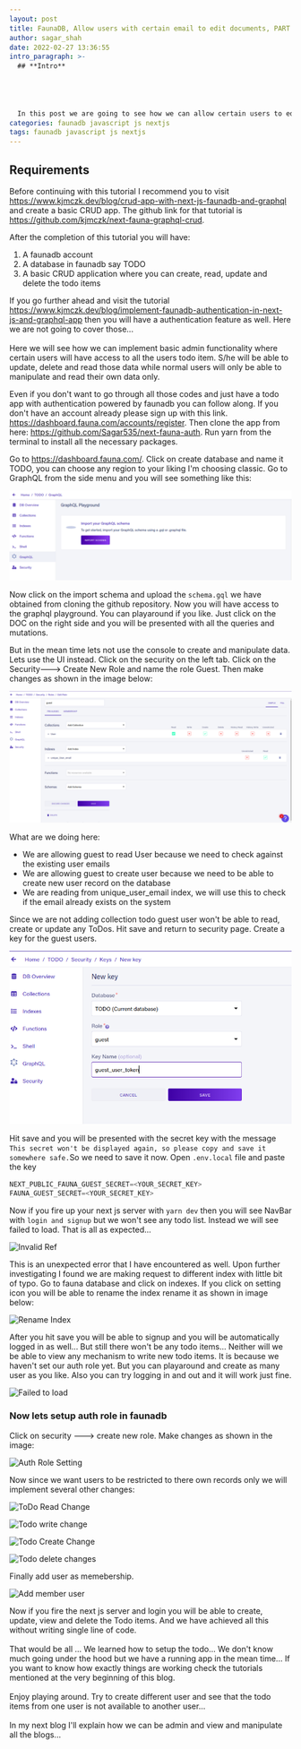 ```yaml
---
layout: post
title: FaunaDB, Allow users with certain email to edit documents, PART 1
author: sagar_shah
date: 2022-02-27 13:36:55
intro_paragraph: >-
  ## **Intro**




  In this post we are going to see how we can allow certain users to edit, create documents based on there email. Basically we will have a list of emails and only those in that list can perform basic admin operations... Like editing, deleting and read all the documents.
categories: faunadb javascript js nextjs
tags: faunadb javascript js nextjs
---
```

## Requirements

Before continuing with this tutorial I recommend you to visit <https://www.kjmczk.dev/blog/crud-app-with-next-js-faunadb-and-graphql> and create a basic CRUD app. The github link for that tutorial is <https://github.com/kjmczk/next-fauna-graphql-crud>. 

After the completion of this tutorial you will have:

1. A faunadb account
2. A database in faunadb say TODO
3. A basic CRUD application where you can create, read, update and delete the todo items

If you go further ahead and visit the tutorial <https://www.kjmczk.dev/blog/implement-faunadb-authentication-in-next-js-and-graphql-app> then you will have a authentication feature as well. Here we are not going to cover those... \
\
Here we will see how we can implement basic admin functionality where certain users will have access to all the users todo item. S/he will be able to update, delete and read those data while normal users will only be able to manipulate and read their own data only.

Even if you don't want to go through all those codes and just have a todo app with authentication powered by faunadb you can follow along.  If you don't have an account already please sign up with this link. <https://dashboard.fauna.com/accounts/register>. Then clone the app from here: <https://github.com/Sagar535/next-fauna-auth>. Run yarn from the terminal to install all the necessary packages.

Go to <https://dashboard.fauna.com/>. Click on create database and name it TODO, you can choose any region to your liking I'm choosing classic. Go to GraphQL from the side menu and you will see something like this:

![Graphql play ground](/assets/uploads/graphql_import_schema.png "Import Schema")

Now click on the import schema and upload the `schema.gql` we have obtained from cloning the github repository. Now you will have access to the graphql playground. You can playaround if you like. Just click on the DOC on the right side and you will be presented with all the queries and mutations. 

But in the mean time lets not use the console to create and manipulate data. Lets use the UI instead.  Click on the security on the left tab. Click on the Security---> Create New Role and name the role Guest. Then make changes as shown in the image below:

![Guest Role Settings](/assets/uploads/guest_role_setting.png "Guest Role Settings")

What are we doing here:

* We are allowing guest to read User because we need to check against the existing user emails
* We are allowing guest to create user because we need to be able to create new user record on the database
* We are reading from unique_user_email index, we will use this to check if the email already exists on the system

Since we are not adding collection todo guest user won't be able to read, create or update any ToDos. Hit save and return to security page. Create a key for the guest users.

![Guest User Key](/assets/uploads/guest_user_key.png "Guest User Key")

Hit save and you will be presented with the secret key with the message `This secret won't be displayed again, so please copy and save it somewhere safe.`So we need to save it now. Open `.env.local` file and paste the key 

```javascript
NEXT_PUBLIC_FAUNA_GUEST_SECRET=<YOUR_SECRET_KEY>
FAUNA_GUEST_SECRET=<YOUR_SECRET_KEY>
```

Now if you fire up your next js server with `yarn dev` then you will see NavBar with `login and signup` but we won't see any todo list. Instead we will see failed to load. That is all as expected...

![Invalid Ref](https://res.cloudinary.com/dgz1zaji9/faunadb_email_admin_blog/auth_role_mcctuk.png "Invalid Ref")

This is an unexpected error that I have encountered as well. Upon further investigating I found we are making request to different index with little bit of typo. Go to fauna database and click on indexes. If you click on setting icon you will be able to rename the index rename it as shown in image below:

![Rename Index](https://res.cloudinary.com/dgz1zaji9/faunadb_email_admin_blog/rename_user_by_email_index_vftcbr.png "Rename User by Email Index")

After you hit save you will be able to signup and you will be automatically logged in as well... But still there won't be any todo items... Neither will we be able to view any mechanism to write new todo items. It is because we haven't set our auth role yet. But you can playaround and create as many user as you like. Also you can try logging in and out and it will work just fine. 

![Failed to load](https://res.cloudinary.com/dgz1zaji9/faunadb_email_admin_blog/failed_to_load_todo_j9wrrr.png "Failed to Load")

### Now lets setup auth role in faunadb

Click on security ---> create new role. Make changes as shown in the image:

![Auth Role Setting](https://res.cloudinary.com/dgz1zaji9/faunadb_email_admin_blog/auth_role_mcctuk.png "Auth Role Setting")

Now since we want users to be restricted to there own records only we will implement several other changes:

![ToDo Read Change](https://res.cloudinary.com/dgz1zaji9/faunadb_email_admin_blog/todo_read_change_nmuggg.png "TODO read change")

![Todo write change](https://res.cloudinary.com/dgz1zaji9/faunadb_email_admin_blog/todo_write_change_tpc1df.png "Todo Write Change")

![Todo Create Change](https://res.cloudinary.com/dgz1zaji9/faunadb_email_admin_blog/todo_create_change_fy6fzz.png "Todo Create Change")

![Todo delete changes](https://res.cloudinary.com/dgz1zaji9/faunadb_email_admin_blog/todo_delete_change_oxm8zl.png "Todo delete changes")

Finally add user as memebership.

![Add member user](https://res.cloudinary.com/dgz1zaji9/faunadb_email_admin_blog/add_membership_user_ag8nxw.png "Add member user")

Now if you fire the next js server and login you will be able to create, update, view and delete the Todo items. And we have achieved all this without writing single line of code.\
\
That would be all ... We learned how to setup the todo... We don't know much going under the hood but we have a running app in the mean time... If you want to know how exactly things are working check the tutorials mentioned at the very beginning of this blog. \
\
Enjoy playing around. Try to create different user and see that the todo items from one user is not available to another user... \
\
In my next blog I'll explain how we can be admin and view and manipulate all the blogs...